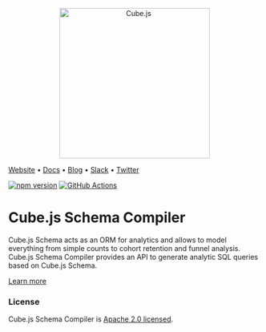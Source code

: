 <p align="center"><a href="https://cube.dev"><img src="https://i.imgur.com/zYHXm4o.png" alt="Cube.js" width="300px"></a></p>

[Website](https://cube.dev) • [Docs](https://cube.dev/docs) • [Blog](https://cube.dev/blog) • [Slack](https://slack.cube.dev) • [Twitter](https://twitter.com/thecubejs)

[![npm version](https://badge.fury.io/js/%40cubejs-backend%2Fserver.svg)](https://badge.fury.io/js/%40cubejs-backend%2Fserver)
[![GitHub Actions](https://github.com/cube-js/cube.js/workflows/Build/badge.svg)](https://github.com/cube-js/cube.js/actions?query=workflow%3ABuild+branch%3Amaster)

# Cube.js Schema Compiler

Cube.js Schema acts as an ORM for analytics and allows to model everything from simple counts to cohort retention and funnel analysis.
Cube.js Schema Compiler provides an API to generate analytic SQL queries based on Cube.js Schema.

[Learn more](https://github.com/cube-js/cube.js#getting-started)

### License

Cube.js Schema Compiler is [Apache 2.0 licensed](./LICENSE).
